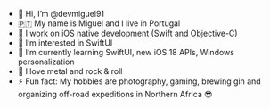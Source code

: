 - 👋 Hi, I’m @devmiguel91
- 🇵🇹  My name is Miguel and I live in Portugal
- 🍎 I work on iOS native development (Swift and Objective-C)
- 👀 I’m interested in SwiftUI
- 🌱 I’m currently learning SwiftUI, new iOS 18 APIs, Windows personalization
- 🤘 I love metal and rock & roll
- ⚡ Fun fact: My hobbies are photography, gaming, brewing gin and organizing off-road expeditions in Northern Africa 😎

<!---
devmiguel91/devmiguel91 is a ✨ special ✨ repository because its `README.md` (this file) appears on your GitHub profile.
You can click the Preview link to take a look at your changes.
--->
